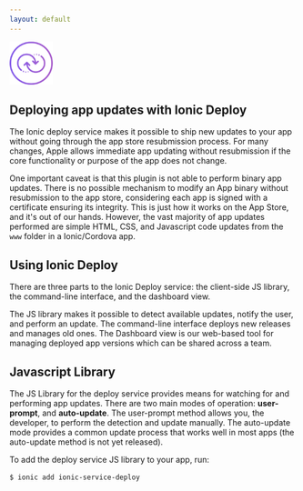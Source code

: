 ```yaml
---
layout: default
---
```


<img src="/img/liveupdate-preview.png" style="width: 76px">

Deploying app updates with Ionic Deploy
-----

The Ionic deploy service makes it possible to ship new updates to your app without
going through the app store resubmission process. For many changes, Apple
allows immediate app updating without resubmission if the core functionality or purpose of the
app does not change.

One important caveat is that this plugin is not able to perform binary app updates. There is
no possible mechanism to modify an App binary without resubmission to the app store, considering
each app is signed with a certificate ensuring its integrity. This is just how it works on the App Store, and it's 
out of our hands. However, the vast majority of app updates performed are simple HTML, CSS, and Javascript
code updates from the `www` folder in a Ionic/Cordova app.

## Using Ionic Deploy

There are three parts to the Ionic Deploy service: the client-side JS library, the command-line interface, and the dashboard view.

The JS library makes it possible to detect available updates, notify the user, and perform an update. The command-line
interface deploys new releases and manages old ones. The Dashboard view is our web-based tool for managing
deployed app versions which can be shared across a team.

## Javascript Library

The JS Library for the deploy service provides means for watching for and performing app updates. There are two main modes of
operation: __user-prompt__, and __auto-update__. The user-prompt method allows you, the developer, to 
perform the detection and update manually. The auto-update mode provides a common
update process that works well in most apps (the auto-update method is not yet released).

To add the deploy service JS library to your app, run:

```bash
$ ionic add ionic-service-deploy
```

